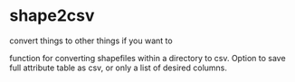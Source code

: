 # shape2csv
convert things to other things if you want to


function for converting shapefiles within a directory to csv. Option to save full attribute table as csv, or only a list of desired columns.
